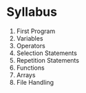 # Syllabus

1. First Program
2. Variables
3. Operators
4. Selection Statements
5. Repetition Statements
6. Functions
7. Arrays
8. File Handling
